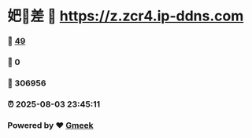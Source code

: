 # 妑🔭差 :link: https://z.zcr4.ip-ddns.com 
### :page_facing_up: [49](https://z.zcr4.ip-ddns.com/tag.html) 
### :speech_balloon: 0 
### :hibiscus: 306956 
### :alarm_clock: 2025-08-03 23:45:11 
### Powered by :heart: [Gmeek](https://github.com/Meekdai/Gmeek)
